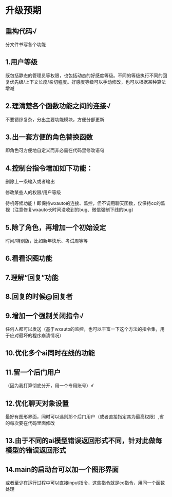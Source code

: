 # 升级预期
## 重构代码√
分文件书写各个功能

## 1.用户等级
既包括静态的管理员等权限，也包括动态的好感度等级。不同的等级执行不同的回复优先级/上下文长度/亲切程度。好感度等级可以手动修改，也可以根据某种算法增减

## 2.理清楚各个函数功能之间的连接√
不要错综复杂，分出主要功能模块，方便分部更新

## 3.出一套方便的角色替换函数
即角色可方便地自定义而非必需在代码里修改语句

## 4.控制台指令增加如下功能：
删除上一条输入或者输出 

修改某些人的权限/用户等级

待机等候功能！即保持wxauto的连接、监控，但不调用聊天函数，仅保持cc的监视（注意修复wxauto长时间没收到的bug、微信强制下线的bug）

## 5.除了角色，再增加一个初始设定
时间/特别版，比如新年快乐、考试周等等

## 6.看看识图功能

## 7.理解“回复”功能

## 8.回复的时候@回复者

## 9.增加一个强制关闭指令√
任何人都可以发送（基于wxauto的监控，也可以丰富一下这个方法的指令集，用于应对最坏的程序崩溃情况）

## 10.优化多个ai同时在线的功能

## 11.留一个后门用户
（因为我打算彻底分开，用一个专用账号）√

## 12.优化聊天对象设置
最好有图形界面，同时可以选则那个后门用户（或者直接指定其为最高权限）,省的每次要在代码里面修改

## 13.由于不同的ai模型错误返回形式不同，针对此做每模型的错误返回形式

## 14.main的启动台可以加一个图形界面
或者至少在运行过程中可以直接input指令，这些指令就是cc指令，用同一个函数处理
